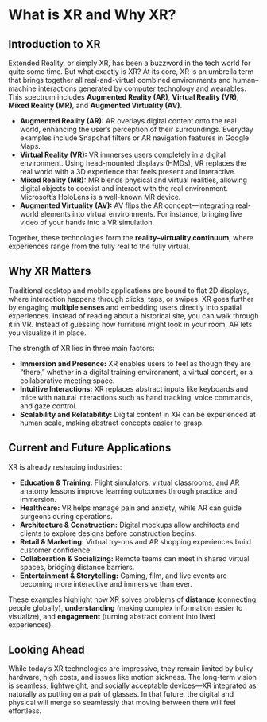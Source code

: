 # What is XR and Why XR?

## Introduction to XR
Extended Reality, or simply XR, has been a buzzword in the tech world for quite some time. But what exactly is XR? At its core, XR is an umbrella term that brings together all real-and-virtual combined environments and human–machine interactions generated by computer technology and wearables. This spectrum includes **Augmented Reality (AR)**, **Virtual Reality (VR)**, **Mixed Reality (MR)**, and **Augmented Virtuality (AV)**.

- **Augmented Reality (AR):** AR overlays digital content onto the real world, enhancing the user’s perception of their surroundings. Everyday examples include Snapchat filters or AR navigation features in Google Maps.
- **Virtual Reality (VR):** VR immerses users completely in a digital environment. Using head-mounted displays (HMDs), VR replaces the real world with a 3D experience that feels present and interactive.
- **Mixed Reality (MR):** MR blends physical and virtual realities, allowing digital objects to coexist and interact with the real environment. Microsoft’s HoloLens is a well-known MR device.
- **Augmented Virtuality (AV):** AV flips the AR concept—integrating real-world elements into virtual environments. For instance, bringing live video of your hands into a VR simulation.

Together, these technologies form the **reality–virtuality continuum**, where experiences range from the fully real to the fully virtual.

## Why XR Matters
Traditional desktop and mobile applications are bound to flat 2D displays, where interaction happens through clicks, taps, or swipes. XR goes further by engaging **multiple senses** and embedding users directly into spatial experiences. Instead of reading about a historical site, you can walk through it in VR. Instead of guessing how furniture might look in your room, AR lets you visualize it in place.

The strength of XR lies in three main factors:
- **Immersion and Presence:** XR enables users to feel as though they are “there,” whether in a digital training environment, a virtual concert, or a collaborative meeting space.
- **Intuitive Interactions:** XR replaces abstract inputs like keyboards and mice with natural interactions such as hand tracking, voice commands, and gaze control.
- **Scalability and Relatability:** Digital content in XR can be experienced at human scale, making abstract concepts easier to grasp.

## Current and Future Applications
XR is already reshaping industries:
- **Education & Training:** Flight simulators, virtual classrooms, and AR anatomy lessons improve learning outcomes through practice and immersion.
- **Healthcare:** VR helps manage pain and anxiety, while AR can guide surgeons during operations.
- **Architecture & Construction:** Digital mockups allow architects and clients to explore designs before construction begins.
- **Retail & Marketing:** Virtual try-ons and AR shopping experiences build customer confidence.
- **Collaboration & Socializing:** Remote teams can meet in shared virtual spaces, bridging distance barriers.
- **Entertainment & Storytelling:** Gaming, film, and live events are becoming more interactive and immersive than ever.

These examples highlight how XR solves problems of **distance** (connecting people globally), **understanding** (making complex information easier to visualize), and **engagement** (turning abstract content into lived experiences).

## Looking Ahead
While today’s XR technologies are impressive, they remain limited by bulky hardware, high costs, and issues like motion sickness. The long-term vision is seamless, lightweight, and socially acceptable devices—XR integrated as naturally as putting on a pair of glasses. In that future, the digital and physical will merge so seamlessly that moving between them will feel effortless.
